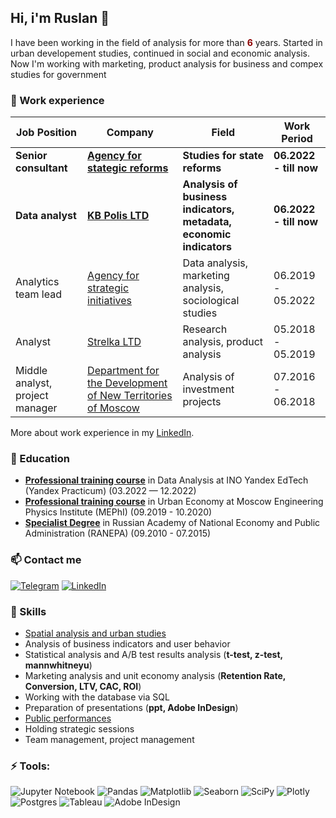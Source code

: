 ## Hi, i'm Ruslan 👋

I have been working in the field of analysis for more than  <span style="color:darkred"> **6**</span> years. Started in urban developement studies, continued in social and economic analysis. Now I'm working with marketing, product analysis for business and compex studies for government 

### 🔭 Work experience 
| Job Position                 | Company              | Field                                     | Work Period            |
| -----------------------------| -------------------- | ------------------------------------------| -----------------------|
| **Senior consultant** | [**Agency for stategic reforms**](https://sda.gov.uz/en) | **Studies for state reforms** | **06.2022 - till now** |
| **Data analyst** | [**KB Polis LTD**](https://kbpolis.ru/) | **Analysis of business indicators, metadata, economic indicators** | **06.2022 - till now** |
| Analytics team lead | [Agency for strategic initiatives](https://asi.ru/eng/) | Data analysis, marketing analysis, sociological studies | 06.2019 - 05.2022 |
| Analyst | [Strelka LTD](https://www.strelka-kb.com/researches) | Research analysis, product analysis | 05.2018 - 05.2019 |
| Middle analyst, project manager | [Department for the Development of New Territories of Moscow](https://www.mos.ru/drnt/) | Analysis of investment projects | 07.2016 - 06.2018 |

More about work experience in my [LinkedIn](https://www.linkedin.com/in/gayfullin-ruslan-822412258/?locale=en_US).<br>

### 🌱 Education 
- [**Professional training course**]() in Data Analysis at INO Yandex EdTech (Yandex Practicum) (03.2022 — 12.2022)
- [**Professional training course**]() in Urban Economy at Moscow Engineering Physics Institute (MEPhI) (09.2019 - 10.2020)
- [**Specialist Degree**]() in Russian Academy of National Economy and Public Administration (RANEPA) (09.2010 - 07.2015)


### 📫 Contact me 
[![Telegram](https://img.shields.io/badge/Telegram-2CA5E0?style=for-the-badge&logo=telegram&logoColor=white)](https://t.me/Ruslan_Gf)
[![LinkedIn](https://img.shields.io/badge/linkedin-%230077B5.svg?style=for-the-badge&logo=linkedin&logoColor=white)](https://www.linkedin.com/in/gayfullin-ruslan-822412258/?locale=en_US)


### 💬 Skills 
- [Spatial analysis and urban studies](https://smarteka.com/people/profile/1965)
- Analysis of business indicators and user behavior
- Statistical analysis and A/B test results analysis (**t-test, z-test, mannwhitneyu**)
- Marketing analysis and unit economy analysis (**Retention Rate, Conversion, LTV, CAC, ROI**)
- Working with the database via SQL
- Preparation of presentations (**ppt, Adobe InDesign**)
- [Public performances](https://www.youtube.com/watch?v=oOpcbYcAwNw&t=49s)
- Holding strategic sessions
- Team management, project management


### ⚡ Tools:
![Jupyter Notebook](https://img.shields.io/badge/jupyter-%23FA0F00.svg?style=for-the-badge&logo=jupyter&logoColor=white)
![Pandas](https://img.shields.io/badge/pandas-%23150458.svg?style=for-the-badge&logo=pandas&logoColor=white)
![Matplotlib](https://img.shields.io/badge/Matplotlib-%23ffffff.svg?style=for-the-badge&logo=Matplotlib&logoColor=black)
![Seaborn](https://img.shields.io/badge/seaborn-0000CC?style=for-the-badge&logo=seaborn&logoColor=white)
![SciPy](https://img.shields.io/badge/SciPy-%230C55A5.svg?style=for-the-badge&logo=scipy&logoColor=%white)
![Plotly](https://img.shields.io/badge/Plotly-%233F4F75.svg?style=for-the-badge&logo=plotly&logoColor=white)
![Postgres](https://img.shields.io/badge/postgres-%23316192.svg?style=for-the-badge&logo=postgresql&logoColor=white)
![Tableau](https://img.shields.io/badge/Tableau-%23ffffff.svg?style=for-the-badge&logo=Tableau&logoColor=black)
![Adobe InDesign](https://img.shields.io/badge/Adobe%20InDesign-49021F?style=for-the-badge&logo=adobeindesign&logoColor=white)

